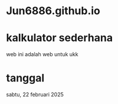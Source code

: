 # Jun6886.github.io
# kalkulator sederhana
web ini adalah web untuk ukk

# tanggal
sabtu, 22 februari 2025
